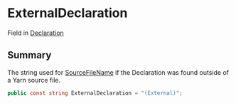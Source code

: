 # ExternalDeclaration

Field in [Declaration](yarn.compiler.declaration.md)

## Summary

The string used for [SourceFileName](yarn.compiler.declaration.sourcefilename.md) if the Declaration was found outside of a Yarn source file.

```csharp
public const string ExternalDeclaration = "(External)";
```
